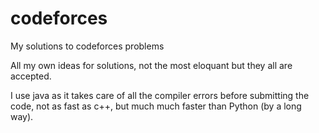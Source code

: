 # codeforces
My solutions to codeforces problems

All my own ideas for solutions, not the most eloquant but they all are accepted.

I use java as it takes care of all the compiler errors before submitting the code, not as fast as c++, but much much faster than Python (by a long way).
